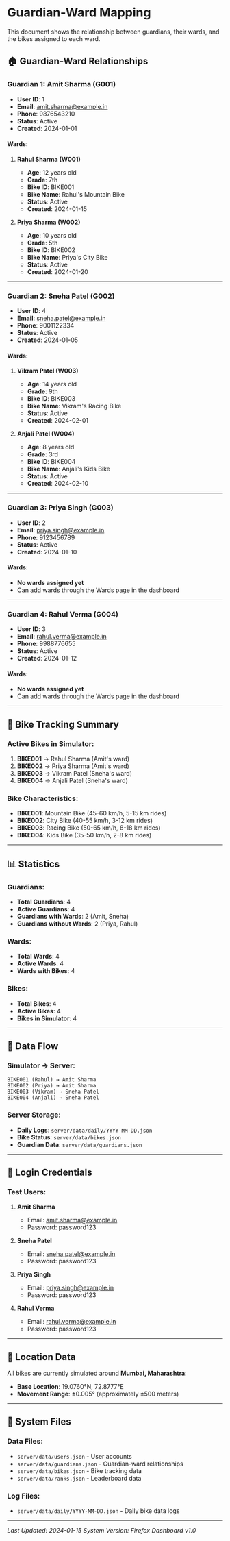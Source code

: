 # Guardian-Ward Mapping

This document shows the relationship between guardians, their wards, and the bikes assigned to each ward.

## 🏠 Guardian-Ward Relationships

### **Guardian 1: Amit Sharma (G001)**
- **User ID**: 1
- **Email**: amit.sharma@example.in
- **Phone**: 9876543210
- **Status**: Active
- **Created**: 2024-01-01

#### **Wards:**
1. **Rahul Sharma (W001)**
   - **Age**: 12 years old
   - **Grade**: 7th
   - **Bike ID**: BIKE001
   - **Bike Name**: Rahul's Mountain Bike
   - **Status**: Active
   - **Created**: 2024-01-15

2. **Priya Sharma (W002)**
   - **Age**: 10 years old
   - **Grade**: 5th
   - **Bike ID**: BIKE002
   - **Bike Name**: Priya's City Bike
   - **Status**: Active
   - **Created**: 2024-01-20

---

### **Guardian 2: Sneha Patel (G002)**
- **User ID**: 4
- **Email**: sneha.patel@example.in
- **Phone**: 9001122334
- **Status**: Active
- **Created**: 2024-01-05

#### **Wards:**
1. **Vikram Patel (W003)**
   - **Age**: 14 years old
   - **Grade**: 9th
   - **Bike ID**: BIKE003
   - **Bike Name**: Vikram's Racing Bike
   - **Status**: Active
   - **Created**: 2024-02-01

2. **Anjali Patel (W004)**
   - **Age**: 8 years old
   - **Grade**: 3rd
   - **Bike ID**: BIKE004
   - **Bike Name**: Anjali's Kids Bike
   - **Status**: Active
   - **Created**: 2024-02-10

---

### **Guardian 3: Priya Singh (G003)**
- **User ID**: 2
- **Email**: priya.singh@example.in
- **Phone**: 9123456789
- **Status**: Active
- **Created**: 2024-01-10

#### **Wards:**
- **No wards assigned yet**
- Can add wards through the Wards page in the dashboard

---

### **Guardian 4: Rahul Verma (G004)**
- **User ID**: 3
- **Email**: rahul.verma@example.in
- **Phone**: 9988776655
- **Status**: Active
- **Created**: 2024-01-12

#### **Wards:**
- **No wards assigned yet**
- Can add wards through the Wards page in the dashboard

---

## 🚴 Bike Tracking Summary

### **Active Bikes in Simulator:**
1. **BIKE001** → Rahul Sharma (Amit's ward)
2. **BIKE002** → Priya Sharma (Amit's ward)
3. **BIKE003** → Vikram Patel (Sneha's ward)
4. **BIKE004** → Anjali Patel (Sneha's ward)

### **Bike Characteristics:**
- **BIKE001**: Mountain Bike (45-60 km/h, 5-15 km rides)
- **BIKE002**: City Bike (40-55 km/h, 3-12 km rides)
- **BIKE003**: Racing Bike (50-65 km/h, 8-18 km rides)
- **BIKE004**: Kids Bike (35-50 km/h, 2-8 km rides)

---

## 📊 Statistics

### **Guardians:**
- **Total Guardians**: 4
- **Active Guardians**: 4
- **Guardians with Wards**: 2 (Amit, Sneha)
- **Guardians without Wards**: 2 (Priya, Rahul)

### **Wards:**
- **Total Wards**: 4
- **Active Wards**: 4
- **Wards with Bikes**: 4

### **Bikes:**
- **Total Bikes**: 4
- **Active Bikes**: 4
- **Bikes in Simulator**: 4

---

## 🔄 Data Flow

### **Simulator → Server:**
```
BIKE001 (Rahul) → Amit Sharma
BIKE002 (Priya) → Amit Sharma
BIKE003 (Vikram) → Sneha Patel
BIKE004 (Anjali) → Sneha Patel
```

### **Server Storage:**
- **Daily Logs**: `server/data/daily/YYYY-MM-DD.json`
- **Bike Status**: `server/data/bikes.json`
- **Guardian Data**: `server/data/guardians.json`

---

## 👥 Login Credentials

### **Test Users:**
1. **Amit Sharma**
   - Email: amit.sharma@example.in
   - Password: password123

2. **Sneha Patel**
   - Email: sneha.patel@example.in
   - Password: password123

3. **Priya Singh**
   - Email: priya.singh@example.in
   - Password: password123

4. **Rahul Verma**
   - Email: rahul.verma@example.in
   - Password: password123

---

## 📍 Location Data

All bikes are currently simulated around **Mumbai, Maharashtra**:
- **Base Location**: 19.0760°N, 72.8777°E
- **Movement Range**: ±0.005° (approximately ±500 meters)

---

## 🔧 System Files

### **Data Files:**
- `server/data/users.json` - User accounts
- `server/data/guardians.json` - Guardian-ward relationships
- `server/data/bikes.json` - Bike tracking data
- `server/data/ranks.json` - Leaderboard data

### **Log Files:**
- `server/data/daily/YYYY-MM-DD.json` - Daily bike data logs

---

*Last Updated: 2024-01-15*
*System Version: Firefox Dashboard v1.0* 